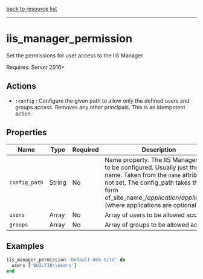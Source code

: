 [back to resource list](https://github.com/sous-chefs/iis#resources)

---

# iis_manager_permission

Set the permissions for user access to the IIS Manager

Requires: Server 2016+

## Actions

- `:config` : Configure the given path to allow only the defined users and groups access. Removes any other principals. This is an idempotent action.

## Properties

| Name          | Type     |  Required| Description                          |
| ------------- | -------- | -------- | ------------------------------------ |
| `config_path` |  String  | No       | Name property. The IIS Manager path to be configured. Usually just the site name. Taken from the `name` attribute if not set, The config_path takes the form of_site_name_/_application_/_application_ (where applications are optional) |
| `users`       |  Array   | No       | Array of users to be allowed access |
| `groups`      |  Array   | No       | Array of groups to be allowed access |

## Examples

```ruby
iis_manager_permission 'Default Web Site' do
  users ['BUILTIN\\Users']
end
```
